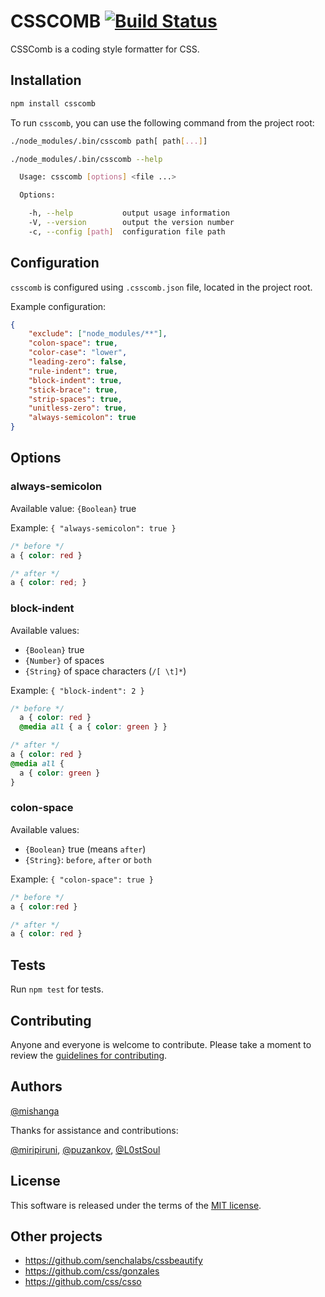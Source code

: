 # CSSCOMB [![Build Status](https://secure.travis-ci.org/csscomb/csscomb.js.png?branch=master)](http://travis-ci.org/csscomb/csscomb.js)

CSSComb is a coding style formatter for CSS.

## Installation

```bash
npm install csscomb
```

To run `csscomb`, you can use the following command from the project root:

```bash
./node_modules/.bin/csscomb path[ path[...]]
```

```bash
./node_modules/.bin/csscomb --help

  Usage: csscomb [options] <file ...>

  Options:

    -h, --help           output usage information
    -V, --version        output the version number
    -c, --config [path]  configuration file path
```

## Configuration

`csscomb` is configured using `.csscomb.json` file, located in the project root.

Example configuration:
```json
{
    "exclude": ["node_modules/**"],
    "colon-space": true,
    "color-case": "lower",
    "leading-zero": false,
    "rule-indent": true,
    "block-indent": true,
    "stick-brace": true,
    "strip-spaces": true,
    "unitless-zero": true,
    "always-semicolon": true
}
```

## Options

### always-semicolon

Available value: `{Boolean}` true

Example: `{ "always-semicolon": true }`
```css
/* before */
a { color: red }

/* after */
a { color: red; }
```

### block-indent

Available values:
  * `{Boolean}` true
  * `{Number}` of spaces
  * `{String}` of space characters (`/[ \t]*`)

Example: `{ "block-indent": 2 }`
```css
/* before */
  a { color: red }
  @media all { a { color: green } }

/* after */
a { color: red }
@media all {
  a { color: green }
}
```

### colon-space
Available values:
  * `{Boolean}` true (means `after`)
  * `{String}`: `before`, `after` or `both`

Example: `{ "colon-space": true }`
```css
/* before */
a { color:red }

/* after */
a { color: red }
```

## Tests

Run `npm test` for tests.

## Contributing

Anyone and everyone is welcome to contribute. Please take a moment to
review the [guidelines for contributing](CONTRIBUTE.md).

## Authors

[@mishanga](https://github.com/mishanga)

Thanks for assistance and contributions:

[@miripiruni](https://github.com/miripiruni),
[@puzankov](https://github.com/puzankov),
[@L0stSoul](https://github.com/L0stSoul)

## License

This software is released under the terms of the [MIT license](https://github.com/csscomb/csscomb.js/blob/master/LICENSE).

## Other projects
* https://github.com/senchalabs/cssbeautify
* https://github.com/css/gonzales
* https://github.com/css/csso
